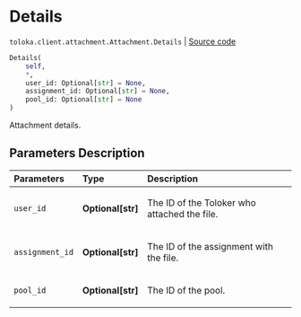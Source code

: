 # Details
`toloka.client.attachment.Attachment.Details` | [Source code](https://github.com/Toloka/toloka-kit/blob/v1.2.2/src/client/attachment.py#L34)

```python
Details(
    self,
    *,
    user_id: Optional[str] = None,
    assignment_id: Optional[str] = None,
    pool_id: Optional[str] = None
)
```

Attachment details.

## Parameters Description

| Parameters | Type | Description |
| :----------| :----| :-----------|
`user_id`|**Optional\[str\]**|<p>The ID of the Toloker who attached the file.</p>
`assignment_id`|**Optional\[str\]**|<p>The ID of the assignment with the file.</p>
`pool_id`|**Optional\[str\]**|<p>The ID of the pool.</p>

